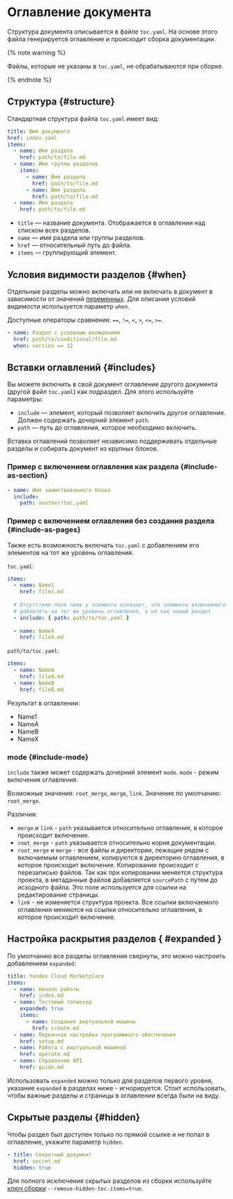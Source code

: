# Оглавление документа

Структура документа описывается в файле `toc.yaml`. На основе этого файла генерируется оглавление и происходит сборка документации.

{% note warning %}

Файлы, которые не указаны в `toc.yaml`, не обрабатываются при сборке.

{% endnote %}

## Структура {#structure}

Стандартная структура файла `toc.yaml` имеет вид:

```yaml
title: Имя документа
href: index.yaml
items:
  - name: Имя раздела
    href: path/to/file.md
  - name: Имя группы разделов
    items:
      - name: Имя раздела
        href: path/to/file.md
      - name: Имя раздела
        href: path/to/file.md
  - name: Имя раздела
    href: path/to/file.md
```

* `title` — название документа. Отображается в оглавлении над списком всех разделов.
* `name` — имя раздела или группы разделов.
* `href` — относительный путь до файла.
* `items` — группирующий элемент.

## Условия видимости разделов {#when}

Отдельные разделы можно включать или не включать в документ в зависимости от значений [переменных](../syntax/vars.md). Для описания условий видимости используется параметр `when`.

Доступные операторы сравнения: `==`, `!=`, `<`, `>`, `<=`, `>=`.

```yaml
- name: Раздел с условным вхождением
  href: path/to/conditional/file.md
  when: version == 12
```

## Вставки оглавлений {#includes}

Вы можете включить в свой документ оглавление другого документа (другой файл `toc.yaml`) как подраздел. Для этого используйте параметры:

* `include` — элемент, который позволяет включить другое оглавление. Должен содержать дочерний элемент `path`.
* `path` — путь до оглавления, которое необходимо включить.

Вставка оглавлений позволяет независимо поддерживать отдельные разделы и собирать документ из крупных блоков.

### Пример с включением оглавления как раздела {#include-as-section}

```yaml
- name: Имя заимствованного блока
  include:
    path: another/toc.yaml
```

### Пример с включением оглавления без создания раздела {#include-as-pages}

Также есть возможность включать `toc.yaml` с добавлением его элементов на тот же уровень оглавления. 

`toc.yaml`:

```yaml
items:
  - name: Name1
    href: file1.md
    
  # Отсутствие поля name у элемента означает, что элементы включаемого оглавления стоит
  # добавлять на тот же уровень оглавления, а не как новый раздел
  - include: { path: path/to/toc.yaml }
 
  - name: NameX
    href: fileX.md
```
`path/to/toc.yaml`:

```yaml
items:
  - name: NameA
    href: fileA.md
  - name: NameB
    href: fileB.md
```
Результат в оглавлении:
- Name1
- NameA
- NameB
- NameX
 

### mode {#include-mode}

`include` также может содержать дочерний элемент `mode`. 
`mode` - режим включения оглавления.

Возможные значения: `root_merge`, `merge`, `link`. Значение по умолчанию: `root_merge`.

Различия:
- `merge` и `link` - `path` указывается относительно оглавления, в которое происходит включение. 
- `root_merge` - `path` указывается относительно корня документации.
- `root_merge` и `merge` - все файлы и директории, лежащие рядом с включаемым оглавлением,
копируются в директорию оглавления, в которое происходит включение. Копирование происходит с перезаписью файлов.
Так как при копировании меняется структура проекта, в метаданные файлов добавляется `sourcePath` с путем до исходного файла.
Это поле используется для ссылки на редактирование страницы.
- `link` - не изменяется структура проекта. Все ссылки включаемого оглавления меняются на ссылки относительно оглавления, 
в которое происходит включение.


## Настройка раскрытия разделов { #expanded }

По умолчанию все разделы оглавления свернуты, это можно настроить добавлением `expanded`:

```yaml
title: Yandex Cloud Marketplace
items:
  - name: Начало работы
    href: index.md
  - name: Тестовый топикхед
    expanded: true
    items:
      - name: Создание виртуальной машины
        href: create.md
  - name: Первичная настройка программного обеспечения
    href: setup.md
  - name: Работа с виртуальной машиной
    href: operate.md
  - name: Справочник API
    href: guide.md
```

Использовать `expanded` можно только для разделов первого уровня, указание `expanded` в разделах ниже - игнорируется.
Стоит использовать, чтобы важные разделы и страницы в оглавлении всегда были на виду.


## Скрытые разделы {#hidden}

Чтобы раздел был доступен только по прямой ссылке и не попал в оглавление, укажите параметр `hidden`.

```yaml
- title: Секретный документ
  href: secret.md
  hidden: true
```

Для полного исключения скрытых разделов из сборки используйте [ключ сборки](../tools/docs/settings.md) `--remove-hidden-toc-items=true`.
